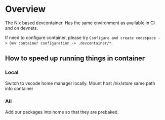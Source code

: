 # Overview

The Nix based devcontainer. Has the same environment as available in CI and on devnets.

If need to configure container, please try `Configure and create codespace -> Dev container configuration -> .devcontainer/*`.

## How to speed up running things in container

### Local

Switch to vscode home manager locally. Mount host /nix/store same path into container

### All

Add our packages into home so that they are prebaked.
